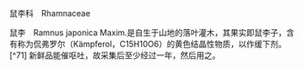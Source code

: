 鼠李科　Rhamnaceae

  

鼠李　Ramnus japonica Maxim.是自生于山地的落叶灌木，其果实即鼠李子，含有称为侃弗罗尔（Kämpferol，C15H10O6）的黄色结晶性物质，以作缓下剂。 [^71] 新鲜品能催呕吐，故采集后至少经过一年，然后用之。